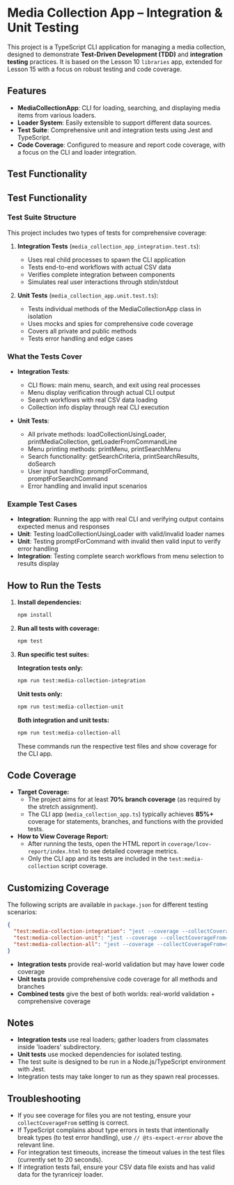 # Media Collection App – Integration & Unit Testing

This project is a TypeScript CLI application for managing a media collection, designed to demonstrate **Test-Driven Development (TDD)** and **integration testing** practices. It is based on the Lesson 10 `libraries` app, extended for Lesson 15 with a focus on robust testing and code coverage.

## Features

- **MediaCollectionApp**: CLI for loading, searching, and displaying media items from various loaders.
- **Loader System**: Easily extensible to support different data sources.
- **Test Suite**: Comprehensive unit and integration tests using Jest and TypeScript.
- **Code Coverage**: Configured to measure and report code coverage, with a focus on the CLI and loader integration.

## Test Functionality

## Test Functionality

### Test Suite Structure

This project includes two types of tests for comprehensive coverage:

1. **Integration Tests** (`media_collection_app_integration.test.ts`):  
   - Uses real child processes to spawn the CLI application
   - Tests end-to-end workflows with actual CSV data
   - Verifies complete integration between components
   - Simulates real user interactions through stdin/stdout

2. **Unit Tests** (`media_collection_app.unit.test.ts`):  
   - Tests individual methods of the MediaCollectionApp class in isolation
   - Uses mocks and spies for comprehensive code coverage
   - Covers all private and public methods
   - Tests error handling and edge cases

### What the Tests Cover

- **Integration Tests**:  
  - CLI flows: main menu, search, and exit using real processes
  - Menu display verification through actual CLI output
  - Search workflows with real CSV data loading
  - Collection info display through real CLI execution

- **Unit Tests**:
  - All private methods: loadCollectionUsingLoader, printMediaCollection, getLoaderFromCommandLine
  - Menu printing methods: printMenu, printSearchMenu
  - Search functionality: getSearchCriteria, printSearchResults, doSearch
  - User input handling: promptForCommand, promptForSearchCommand
  - Error handling and invalid input scenarios

### Example Test Cases

- **Integration**: Running the app with real CLI and verifying output contains expected menus and responses
- **Unit**: Testing loadCollectionUsingLoader with valid/invalid loader names
- **Unit**: Testing promptForCommand with invalid then valid input to verify error handling
- **Integration**: Testing complete search workflows from menu selection to results display

## How to Run the Tests

1. **Install dependencies:**
   ```sh
   npm install
   ```

2. **Run all tests with coverage:**
   ```sh
   npm test
   ```

3. **Run specific test suites:**

   **Integration tests only:**
   ```sh
   npm run test:media-collection-integration
   ```

   **Unit tests only:**
   ```sh
   npm run test:media-collection-unit
   ```

   **Both integration and unit tests:**
   ```sh
   npm run test:media-collection-all
   ```

   These commands run the respective test files and show coverage for the CLI app.

## Code Coverage

- **Target Coverage:**  
  - The project aims for at least **70% branch coverage** (as required by the stretch assignment).
  - The CLI app (`media_collection_app.ts`) typically achieves **85%+** coverage for statements, branches, and functions with the provided tests.
- **How to View Coverage Report:**  
  - After running the tests, open the HTML report in `coverage/lcov-report/index.html` to see detailed coverage metrics.
  - Only the CLI app and its tests are included in the `test:media-collection` script coverage.

## Customizing Coverage

The following scripts are available in `package.json` for different testing scenarios:

```json
{
  "test:media-collection-integration": "jest --coverage --collectCoverageFrom=src/cli/media_collection_app.ts src/media_collection_app_integration.test.ts",
  "test:media-collection-unit": "jest --coverage --collectCoverageFrom=src/cli/media_collection_app.ts src/media_collection_app.unit.test.ts",
  "test:media-collection-all": "jest --coverage --collectCoverageFrom=src/cli/media_collection_app.ts src/media_collection_app_integration.test.ts src/media_collection_app.unit.test.ts"
}
```

- **Integration tests** provide real-world validation but may have lower code coverage
- **Unit tests** provide comprehensive code coverage for all methods and branches
- **Combined tests** give the best of both worlds: real-world validation + comprehensive coverage

## Notes

- **Integration tests** use real loaders; gather loaders from classmates inside 'loaders' subdirectory.
- **Unit tests** use mocked dependencies for isolated testing.
- The test suite is designed to be run in a Node.js/TypeScript environment with Jest.
- Integration tests may take longer to run as they spawn real processes.

## Troubleshooting

- If you see coverage for files you are not testing, ensure your `collectCoverageFrom` setting is correct.
- If TypeScript complains about type errors in tests that intentionally break types (to test error handling), use `// @ts-expect-error` above the relevant line.
- For integration test timeouts, increase the timeout values in the test files (currently set to 20 seconds).
- If integration tests fail, ensure your CSV data file exists and has valid data for the tyranricejr loader.

